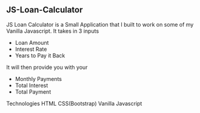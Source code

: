 <h2>JS-Loan-Calculator</h2>

JS Loan Calculator is a Small Application that I built to work on some of my Vanilla Javascript. It takes in 3 inputs
* Loan Amount
* Interest Rate
* Years to Pay it Back 

It will then provide you with your 
* Monthly Payments 
* Total Interest
* Total Payment

Technologies
HTML
CSS(Bootstrap)
Vanilla Javascript
